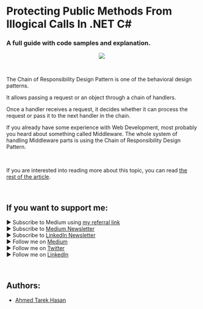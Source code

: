<link rel="canonical" href="https://levelup.gitconnected.com/protecting-public-methods-from-illogical-calls-in-net-c-91fcbb8bee33?sk=805de55bdb6e3145ec84d447994d54eb" />

# Protecting Public Methods From Illogical Calls In .NET C#
### A full guide with code samples and explanation.

<p align="center">
  <img src="https://miro.medium.com/max/14790/1*pGPDIXCumwp5JgVIU0aX5g.jpeg">
</p>

<br/>

<p>
The Chain of Responsibility Design Pattern is one of the behavioral design patterns.
</p>

<p>
It allows passing a request or an object through a chain of handlers.
</p>

<p>
Once a handler receives a request, it decides whether it can process the request or pass it to the next handler in the chain.
</p>

<p>
If you already have some experience with Web Development, most probably you heard about something called Middleware. The whole system of handling Middleware parts is using the Chain of Responsibility Design Pattern.
</p>

<br/>

If you are interested into reading more about this topic, you can read [the rest of the article][Article]. 

<br/>

## If you want to support me:
▶ Subscribe to Medium using [my referral link][Membership]<br/>
▶ Subscribe to [Medium Newsletter][Subscribe]<br/>
▶ Subscribe to [LinkedIn Newsletter][Newsletter]<br/>
▶ Follow me on [Medium][Blog]<br/>
▶ Follow me on [Twitter][Twitter]<br/>
▶ Follow me on [LinkedIn][LinkedIn]

<br/>

## Authors:
* [Ahmed Tarek Hasan]


[Ahmed Tarek Hasan]: https://medium.com/@eng_ahmed.tarek
[Blog]: https://medium.com/@eng_ahmed.tarek
[Membership]: https://medium.com/@eng_ahmed.tarek/membership
[Subscribe]: https://medium.com/subscribe/@eng_ahmed.tarek
[Twitter]: https://twitter.com/AhmedTarekHasa1
[LinkedIn]: https://www.linkedin.com/in/atarekhasan/
[Friend Links]: https://www.linkedin.com/feed/update/urn:li:activity:6866082670108143616/
[Newsletter]: https://www.linkedin.com/newsletters/development-simply-put-6866647119655247872/
[Article]: https://levelup.gitconnected.com/protecting-public-methods-from-illogical-calls-in-net-c-91fcbb8bee33?sk=805de55bdb6e3145ec84d447994d54eb
